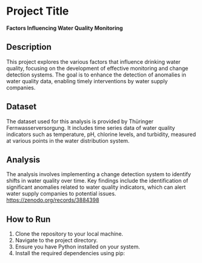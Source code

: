 # Project Title

**Factors Influencing Water Quality Monitoring**

## Description

This project explores the various factors that influence drinking water quality, focusing on the development of effective monitoring and change detection systems. The goal is to enhance the detection of anomalies in water quality data, enabling timely interventions by water supply companies.

## Dataset

The dataset used for this analysis is provided by Thüringer Fernwasserversorgung. It includes time series data of water quality indicators such as temperature, pH, chlorine levels, and turbidity, measured at various points in the water distribution system.

## Analysis

The analysis involves implementing a change detection system to identify shifts in water quality over time. Key findings include the identification of significant anomalies related to water quality indicators, which can alert water supply companies to potential issues.
https://zenodo.org/records/3884398

## How to Run

1. Clone the repository to your local machine.
2. Navigate to the project directory.
3. Ensure you have Python installed on your system.
4. Install the required dependencies using pip:
   ```bash

   
